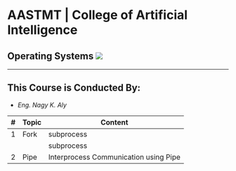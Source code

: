 # AASTMT | College of Artificial Intelligence
## Operating Systems ![](https://img.shields.io/badge/Semester-Fall--2024-red)
---
## This Course is Conducted By:
- _Eng. Nagy K. Aly_

| # | Topic | Content |
| ------ | ------ | ------ |
| 1 | Fork | subprocess |
|  |  | subprocess |
| 2 | Pipe | Interprocess Communication using Pipe |
